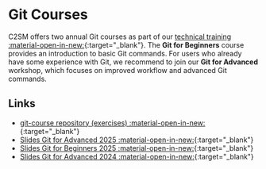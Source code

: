 
# Git Courses

C2SM offers two annual Git courses as part of our [technical training :material-open-in-new:](https://c2sm.ethz.ch/education/technical-training.html){:target="_blank"}.
The **Git for Beginners** course provides an introduction to basic Git commands. For users who already have some experience with Git, we recommend to join our **Git for Advanced** workshop, which focuses on improved workflow and advanced Git commands.

## Links

- [git-course repository (exercises) :material-open-in-new:](https://github.com/C2SM/git-course/){:target="_blank"}
- [Slides Git for Advanced 2025 :material-open-in-new:](https://polybox.ethz.ch/index.php/s/kZ84tGgY42JjegL){:target="_blank"}
- [Slides Git for Beginners 2025 :material-open-in-new:](https://polybox.ethz.ch/index.php/s/eao9nGsrymY7SsC){:target="_blank"}
- [Slides Git for Advanced 2024 :material-open-in-new:](https://polybox.ethz.ch/index.php/s/a5Dluw7WtW23naV){:target="_blank"}
